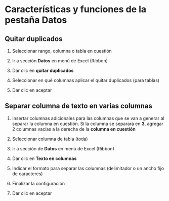 # Características y funciones de la pestaña **Datos**

## Quitar duplicados

1. Seleccionar rango, columna o tabla en cuestión

2. Ir a sección **Datos** en menú de Excel (Ribbon)

3. Dar clic en **quitar duplicados**

4. Seleccionar en qué columnas aplicar el quitar duplicados (para tablas)

5. Dar clic en aceptar

## Separar columna de texto en varias columnas

1. Insertar columnas adicionales para las columnas que se van a generar al separar la columna en cuestión. Si la columna se separará en **3**, agregar 2 columnas vacías a la derecha de la **columna en cuestión**

2. Seleccionar columna de tabla (toda)

3. Ir a sección de **Datos** en menú de Excel (Ribbon)

4. Dar clic en **Texto en columnas**

5. Indicar el formato para separar las columnas (delimitador o un ancho fijo de caracteres)

6. Finalizar la configuración

7. Dar clic en aceptar